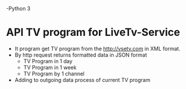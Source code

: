 -Python 3

# API TV program for LiveTv-Service
- It program get TV program from the http://vsetv.com in XML format.
- By http request returns formatted data in JSON format
  - TV Program in 1 day
  - TV Program in 1 week
  - TV Program by 1 channel
- Adding to outgoing data process of current TV program

